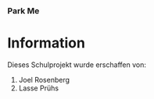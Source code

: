 ### Park Me 


# Information

Dieses Schulprojekt wurde erschaffen von: 
1. Joel Rosenberg
2. Lasse Prühs
